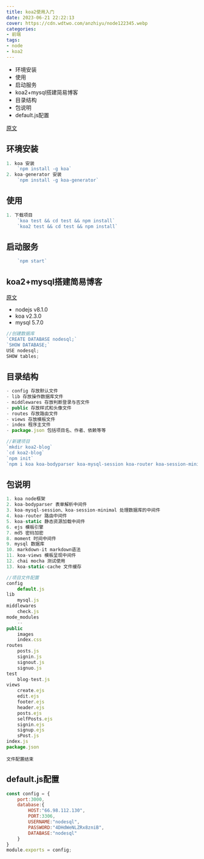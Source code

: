 ```yaml
---
title: koa2使用入门
date: 2023-06-21 22:22:13
cover: https://cdn.wdtwo.com/anzhiyu/node122345.webp
categories:
- 前端
tags:
- node
- koa2
---
```

- 环境安装
- 使用
- 启动服务
- koa2+mysql搭建简易博客
- 目录结构
- 包说明
- default.js配置
<!--more-->
[原文](https://www.jianshu.com/p/244ca8bb5b89)
## 环境安装
```js
1. koa 安装
    `npm install -g koa`
2. koa-generator 安装
    `npm install -g koa-generator`
```
## 使用
```js
1. 下载项目
    `koa test && cd test && npm install`
    `koa2 test && cd test && npm install`
```
## 启动服务
```js
    `npm start`
```

## koa2+mysql搭建简易博客
[原文](https://blog.csdn.net/wclimb/article/details/77890793)
- nodejs v8.1.0
- koa v2.3.0
- mysql 5.7.0

```js
//创建数据库
`CREATE DATABASE nodesql;`
`SHOW DATABASE;`
USE nodesql;
SHOW tables;
```
## 目录结构
```js
- config 存放默认文件
- lib 存放操作数据库文件
- middlewares 存放判断登录与否文件
- public 存放样式和头像文件
- routes 存放路由文件
- views 存放模板文件
- index 程序主文件
- package.json 包括项目名、作者、依赖等等
```
```js
//新建项目
`mkdir koa2-blog`
`cd koa2-blog`
`npm init`
`npm i koa koa-bodyparser koa-mysql-session koa-router koa-session-minimal koa-static koa-views md5 moment mysql ejs markdown-it chai mocha koa-static-cache --save-dev`
```
## 包说明
```js
1. koa node框架
2. koa-bodyparser 表单解析中间件
3. koa-mysql-session、koa-session-minimal 处理数据库的中间件
4. koa-router 路由中间件
5. koa-static 静态资源加载中间件
6. ejs 模板引擎
7. md5 密码加密
8. moment 时间中间件
9. mysql 数据库
10. markdown-it markdown语法
11. koa-views 模板呈现中间件
12. chai mocha 测试使用
13. koa-static-cache 文件缓存
```
```js
//项目文件配置
config
    default.js
lib
    mysql.js
middlewares
    check.js
mode_modules
    --
public
    images
    index.css
routes
    posts.js
    signin.js
    signout.js
    signuo.js
test
    blog-test.js
views
    create.ejs
    edit.ejs
    footer.ejs
    header.ejs
    posts.ejs
    selfPosts.ejs
    signin.ejs
    signup.ejs
    sPost.js
index.js
package.json
```
`文件配置结束`
## default.js配置
```js
const config = {
    port:3000,
    database:{
        HOST:"66.98.112.130",
        PORT:3306,
        USERNAME:"nodesql",
        PASSWORD:"4DHdWeNLZRx8zniB",
        DATABASE:"nodesql"
    }
}
module.exports = config;
```
